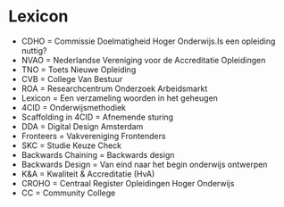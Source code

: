 # Lexicon

* CDHO = Commissie Doelmatigheid Hoger Onderwijs.Is een opleiding nuttig?
* NVAO = Nederlandse Vereniging voor de Accreditatie Opleidingen
* TNO = Toets Nieuwe Opleiding
* CVB = College Van Bestuur
* ROA = Researchcentrum Onderzoek Arbeidsmarkt
* Lexicon = Een verzameling woorden in het geheugen
* 4CID = Onderwijsmethodiek
* Scaffolding in 4CID = Afnemende sturing
* DDA = Digital Design Amsterdam
* Fronteers = Vakvereniging Frontenders
* SKC = Studie Keuze Check
* Backwards Chaining = Backwards design
* Backwards Design = Van eind naar het begin onderwijs ontwerpen
* K&A = Kwaliteit & Accreditatie \(HvA\)
* CROHO = Centraal Register Opleidingen Hoger Onderwijs
* CC = Community College 

